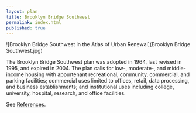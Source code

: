 ```yaml
---
layout: plan
title: Brooklyn Bridge Southwest
permalink: index.html
published: true
---
```


![Brooklyn Bridge Southwest in the Atlas of Urban Renewal](Brooklyn Bridge Southwest.jpg)

The Brooklyn Bridge Southwest plan was adopted in 1964, last revised in 1995, and expired in 2004. The plan calls for low-, moderate-, and middle-income housing with appurtenant recreational, community, commercial, and parking facilities; commercial uses limited to offices, retail, data processing, and business establishments; and institutional uses including college, university, hospital, research, and office facilities.

See [References](http://www.urbanreviewer.org/#page=references.html).
